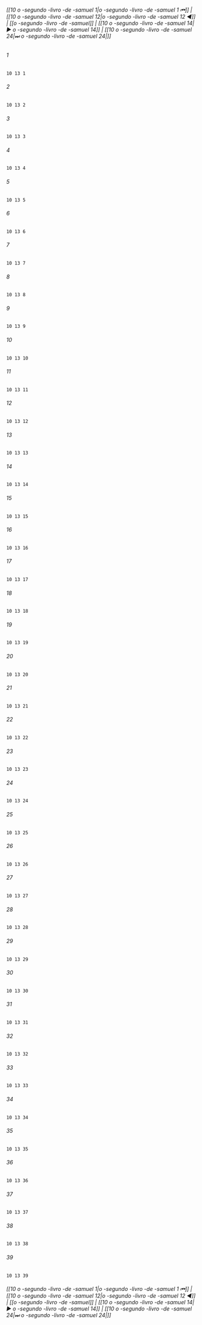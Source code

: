 
###### [[10 o -segundo -livro -de -samuel 1|o -segundo -livro -de -samuel 1 ⏮]] | [[10 o -segundo -livro -de -samuel 12|o -segundo -livro -de -samuel 12 ◀]] | [[o -segundo -livro -de -samuel]] | [[10 o -segundo -livro -de -samuel 14|▶ o -segundo -livro -de -samuel 14]] | [[10 o -segundo -livro -de -samuel 24|⏭ o -segundo -livro -de -samuel 24|]]

###### 1
``` verse
10 13 1 
```
###### 2
``` verse
10 13 2 
```
###### 3
``` verse
10 13 3 
```
###### 4
``` verse
10 13 4 
```
###### 5
``` verse
10 13 5 
```
###### 6
``` verse
10 13 6 
```
###### 7
``` verse
10 13 7 
```
###### 8
``` verse
10 13 8 
```
###### 9
``` verse
10 13 9 
```
###### 10
``` verse
10 13 10 
```
###### 11
``` verse
10 13 11 
```
###### 12
``` verse
10 13 12 
```
###### 13
``` verse
10 13 13 
```
###### 14
``` verse
10 13 14 
```
###### 15
``` verse
10 13 15 
```
###### 16
``` verse
10 13 16 
```
###### 17
``` verse
10 13 17 
```
###### 18
``` verse
10 13 18 
```
###### 19
``` verse
10 13 19 
```
###### 20
``` verse
10 13 20 
```
###### 21
``` verse
10 13 21 
```
###### 22
``` verse
10 13 22 
```
###### 23
``` verse
10 13 23 
```
###### 24
``` verse
10 13 24 
```
###### 25
``` verse
10 13 25 
```
###### 26
``` verse
10 13 26 
```
###### 27
``` verse
10 13 27 
```
###### 28
``` verse
10 13 28 
```
###### 29
``` verse
10 13 29 
```
###### 30
``` verse
10 13 30 
```
###### 31
``` verse
10 13 31 
```
###### 32
``` verse
10 13 32 
```
###### 33
``` verse
10 13 33 
```
###### 34
``` verse
10 13 34 
```
###### 35
``` verse
10 13 35 
```
###### 36
``` verse
10 13 36 
```
###### 37
``` verse
10 13 37 
```
###### 38
``` verse
10 13 38 
```
###### 39
``` verse
10 13 39 
```

###### [[10 o -segundo -livro -de -samuel 1|o -segundo -livro -de -samuel 1 ⏮]] | [[10 o -segundo -livro -de -samuel 12|o -segundo -livro -de -samuel 12 ◀]] | [[o -segundo -livro -de -samuel]] | [[10 o -segundo -livro -de -samuel 14|▶ o -segundo -livro -de -samuel 14]] | [[10 o -segundo -livro -de -samuel 24|⏭ o -segundo -livro -de -samuel 24|]]

